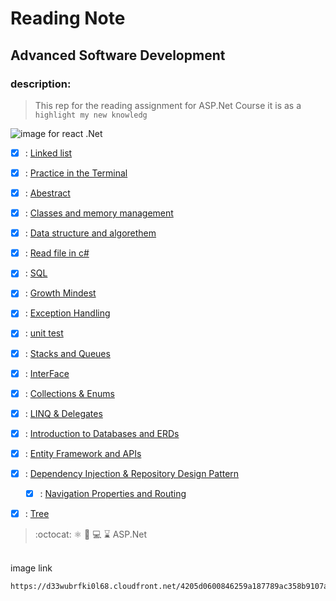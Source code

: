 # Reading Note
## Advanced Software Development
### description:
> This rep for the reading assignment for ASP.Net Course it is as a `highlight my new knowledg`

![image for react .Net](https://d33wubrfki0l68.cloudfront.net/4205d0600846259a187789ac358b9107a308d949/a4ec6/img/logo.svg)

- [x] : [Linked list](./LINKEDLIST.md) 
- [x] : [Practice in the Terminal](./PIT.md) 
- [x] : [Abestract](./ABESTRACT.md)  
- [x] : [Classes and memory management](./CLASSES.md)  
- [x] : [Data structure and algorethem](./DATASTRUCTURE.md)  
- [x] : [Read file in c#](./READ.md)  
- [x] : [SQL](./SQL/SQL.md)  
- [x] : [Growth Mindest](./GrowthMindset.md)  
- [x] : [Exception Handling](./ExceptionHandeler.md)  
- [x] : [unit test](./unetTest.md) 
- [x] : [Stacks and Queues](./stack%26qeue.md)  
- [x] : [InterFace](./interface.md)  
- [x] : [Collections & Enums](./Collections_Enums.md)  
- [x] : [ LINQ & Delegates](./Class9.md) 
- [x] : [Introduction to Databases and ERDs](./DataBaseAneErds.md)
 - [x] : [Entity Framework and APIs](./Entity_Framework_and_APIs.md) 
  - [x] : [ Dependency Injection & Repository Design Pattern](./Class_13.md) 
    - [x] : [Navigation Properties and Routing](./class_14.md)

 - [x] : [Tree](./Tree.md)


 > :octocat: :atom_symbol: :file_folder: :computer: :hourglass:  ASP.Net
<br>
image link
<br>

```diff
https://d33wubrfki0l68.cloudfront.net/4205d0600846259a187789ac358b9107a308d949/a4ec6/img/logo.svg)https://d33wubrfki0l68.cloudfront.net/4205d0600846259a187789ac358b9107a308d949/a4ec6/img/logo.svg
```



